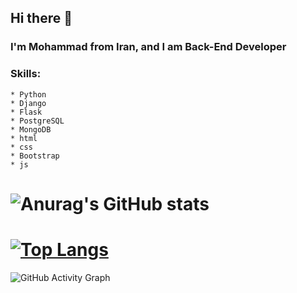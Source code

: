 ## Hi there 👋

### I'm Mohammad from Iran, and I am Back-End Developer

### Skills: 
	* Python
	* Django
	* Flask
	* PostgreSQL
	* MongoDB
	* html
	* css
	* Bootstrap
	* js

# ![Anurag's GitHub stats](https://github-readme-stats.vercel.app/api?username=Ayazadeh&show_icons=true&theme=tokyonight)

# [![Top Langs](https://github-readme-stats.vercel.app/api/top-langs/?username=Ayazadeh&layout=compact&theme=tokyonight)](https://github.com/anuraghazra/github-readme-stats)



![GitHub Activity Graph](https://activity-graph.herokuapp.com/graph?username=Ayazadeh&bg_color=black)  
